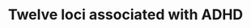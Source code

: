 ---
annotations:
- type: Disease Ontology
  value: attention deficit hyperactivity disorder
authors:
- Egonw
description: Loci associted in a GWAS study with ADHD. Data comes from Table 1.
last-edited: 2018-12-01
organisms:
- Homo sapiens
redirect_from:
- /index.php/Pathway:WP4475
- /instance/WP4475
schema-jsonld:
- '@context': https://schema.org/
  '@id': https://wikipathways.github.io/pathways/WP4475.html
  '@type': Dataset
  creator:
    '@type': Organization
    name: WikiPathways
  description: Loci associted in a GWAS study with ADHD. Data comes from Table 1.
  keywords:
  - SEMA6D
  - LINC01288
  - KDM4A-AS1
  - SORCS3
  - ST3GAL3
  - PTPRF
  - LINC02060
  - DUSP6
  - LINC01572
  - MIR9-2
  - ARTN
  - KDM4A
  - ATP6V0B
  - POC1B
  - PCDH7
  - CCDC24
  - LINC02497
  - B4GALT2
  - IPO13
  - TMEM161B-AS1
  - SLC6A9
  - LINC00461
  - MIR3666
  - SPAG16
  - DPH2
  - FOXP2
  license: CC0
  name: Twelve loci associated with ADHD
seo: CreativeWork
title: Twelve loci associated with ADHD
wpid: WP4475
---